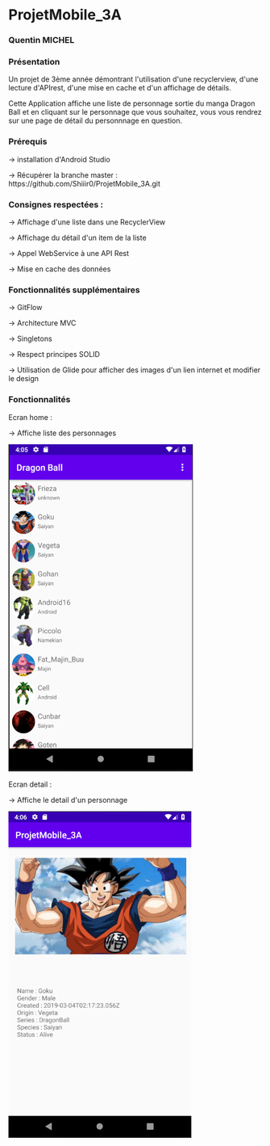 # ProjetMobile_3A


### Quentin MICHEL


### Présentation

<p> Un projet de 3ème année démontrant l'utilisation d'une recyclerview, d'une lecture d'APIrest, d'une mise en cache et d'un affichage de détails. </p>
<p> Cette Application affiche une liste de personnage sortie du manga Dragon Ball et en cliquant sur le personnage que vous souhaitez, vous vous rendrez sur une page de détail du personnnage en question.</p>

### Prérequis

<p> -> installation d'Android Studio</p>
<p> -> Récupérer la branche master : https://github.com/Shiiir0/ProjetMobile_3A.git </p>

### Consignes respectées : 

<p> -> Affichage d'une liste dans une RecyclerView </p>
<p> -> Affichage du détail d'un item de la liste </p>
<p> -> Appel WebService à une API Rest </p>
<p> -> Mise en cache des données </p>

### Fonctionnalités supplémentaires

<p> -> GitFlow </p>
<p> -> Architecture MVC </p>
<p> -> Singletons </p
<p> -> Respect principes SOLID </p>
<p> -> Utilisation de Glide pour afficher des images d'un lien internet et modifier le design </p>

### Fonctionnalités

<p> Ecran home : </p>

<p> -> Affiche liste des personnages </p>

<img src = "https://github.com/Shiiir0/ProjetMobile_3A/blob/master/img_rd/ecran_home.PNG" title = "ecran home" alt = "ecran home">

<p> Ecran detail : <p/>

<p> -> Affiche le detail d'un personnage </p>

<img src = "https://github.com/Shiiir0/ProjetMobile_3A/blob/master/img_rd/ecran_detail.PNG" title = "ecran detail" alt = "ecran detail">



